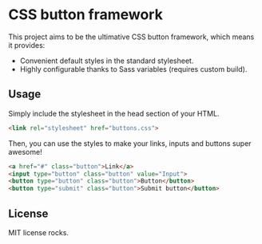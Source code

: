 CSS button framework
=====================
This project aims to be the ultimative CSS button framework, which means it provides:

- Convenient default styles in the standard stylesheet.
- Highly configurable thanks to Sass variables (requires custom build).


## Usage
Simply include the stylesheet in the head section of your HTML.

```html
<link rel="stylesheet" href="buttons.css">
```

Then, you can use the styles to make your links, inputs and buttons super awesome!

```html
<a href="#" class="button">Link</a>
<input type="button" class="button" value="Input">
<button type="button" class="button">Button</button>
<button type="submit" class="button">Submit button</button>
```

## License
MIT license rocks.